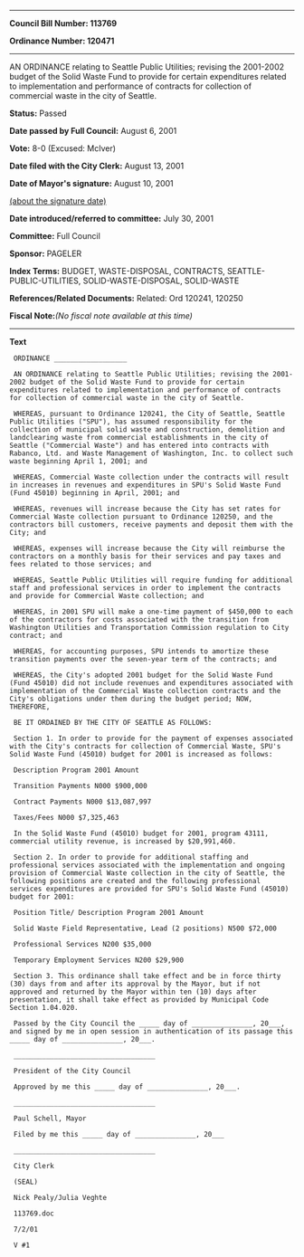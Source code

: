

********

**Council Bill Number: 113769**
   
**Ordinance Number: 120471**
********

 AN ORDINANCE relating to Seattle Public Utilities; revising the 2001-2002 budget of the Solid Waste Fund to provide for certain expenditures related to implementation and performance of contracts for collection of commercial waste in the city of Seattle.

**Status:** Passed
   
**Date passed by Full Council:** August 6, 2001
   
**Vote:** 8-0 (Excused: McIver)
   
**Date filed with the City Clerk:** August 13, 2001
   
**Date of Mayor's signature:** August 10, 2001
   
[(about the signature date)](/~public/approvaldate.htm)
   
   
   
**Date introduced/referred to committee:** July 30, 2001
   
**Committee:** Full Council
   
**Sponsor:** PAGELER
   
   
**Index Terms:** BUDGET, WASTE-DISPOSAL, CONTRACTS, SEATTLE-PUBLIC-UTILITIES, SOLID-WASTE-DISPOSAL, SOLID-WASTE

**References/Related Documents:** Related: Ord 120241, 120250

**Fiscal Note:**_(No fiscal note available at this time)_

********

**Text**
   
```
 ORDINANCE __________________

 AN ORDINANCE relating to Seattle Public Utilities; revising the 2001-2002 budget of the Solid Waste Fund to provide for certain expenditures related to implementation and performance of contracts for collection of commercial waste in the city of Seattle.

 WHEREAS, pursuant to Ordinance 120241, the City of Seattle, Seattle Public Utilities ("SPU"), has assumed responsibility for the collection of municipal solid waste and construction, demolition and landclearing waste from commercial establishments in the city of Seattle ("Commercial Waste") and has entered into contracts with Rabanco, Ltd. and Waste Management of Washington, Inc. to collect such waste beginning April 1, 2001; and

 WHEREAS, Commercial Waste collection under the contracts will result in increases in revenues and expenditures in SPU's Solid Waste Fund (Fund 45010) beginning in April, 2001; and

 WHEREAS, revenues will increase because the City has set rates for Commercial Waste collection pursuant to Ordinance 120250, and the contractors bill customers, receive payments and deposit them with the City; and

 WHEREAS, expenses will increase because the City will reimburse the contractors on a monthly basis for their services and pay taxes and fees related to those services; and

 WHEREAS, Seattle Public Utilities will require funding for additional staff and professional services in order to implement the contracts and provide for Commercial Waste collection; and

 WHEREAS, in 2001 SPU will make a one-time payment of $450,000 to each of the contractors for costs associated with the transition from Washington Utilities and Transportation Commission regulation to City contract; and

 WHEREAS, for accounting purposes, SPU intends to amortize these transition payments over the seven-year term of the contracts; and

 WHEREAS, the City's adopted 2001 budget for the Solid Waste Fund (Fund 45010) did not include revenues and expenditures associated with implementation of the Commercial Waste collection contracts and the City's obligations under them during the budget period; NOW, THEREFORE,

 BE IT ORDAINED BY THE CITY OF SEATTLE AS FOLLOWS:

 Section 1. In order to provide for the payment of expenses associated with the City's contracts for collection of Commercial Waste, SPU's Solid Waste Fund (45010) budget for 2001 is increased as follows:

 Description Program 2001 Amount

 Transition Payments N000 $900,000

 Contract Payments N000 $13,087,997

 Taxes/Fees N000 $7,325,463

 In the Solid Waste Fund (45010) budget for 2001, program 43111, commercial utility revenue, is increased by $20,991,460.

 Section 2. In order to provide for additional staffing and professional services associated with the implementation and ongoing provision of Commercial Waste collection in the city of Seattle, the following positions are created and the following professional services expenditures are provided for SPU's Solid Waste Fund (45010) budget for 2001:

 Position Title/ Description Program 2001 Amount

 Solid Waste Field Representative, Lead (2 positions) N500 $72,000

 Professional Services N200 $35,000

 Temporary Employment Services N200 $29,900

 Section 3. This ordinance shall take effect and be in force thirty (30) days from and after its approval by the Mayor, but if not approved and returned by the Mayor within ten (10) days after presentation, it shall take effect as provided by Municipal Code Section 1.04.020.

 Passed by the City Council the _____ day of _______________, 20___, and signed by me in open session in authentication of its passage this _____ day of _______________, 20___.

 ___________________________________

 President of the City Council

 Approved by me this _____ day of _______________, 20___.

 ___________________________________

 Paul Schell, Mayor

 Filed by me this _____ day of _______________, 20___

 ___________________________________

 City Clerk

 (SEAL)

 Nick Pealy/Julia Veghte

 113769.doc

 7/2/01

 V #1

```
